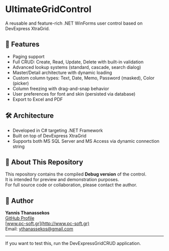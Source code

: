 # UltimateGridControl

A reusable and feature-rich .NET WinForms user control based on DevExpress XtraGrid.

## 🚀 Features

- Paging support
- Full CRUD: Create, Read, Update, Delete with built-in validation
- Advanced lookup systems (standard, cascade, search dialog)
- Master/Detail architecture with dynamic loading
- Custom column types: Text, Date, Memo, Password (masked), Color (picker)
- Column freezing with drag-and-snap behavior
- User preferences for font and skin (persisted via database)
- Export to Excel and PDF


## 🛠 Architecture

- Developed in C# targeting .NET Framework
- Built on top of DevExpress XtraGrid
- Supports both MS SQL Server and MS Access via dynamic connection string

## 📁 About This Repository

This repository contains the compiled **Debug version** of the control.  
It is intended for preview and demonstration purposes.  
For full source code or collaboration, please contact the author.

## 👤 Author

**Yannis Thanassekos**  
[GitHub Profile](https://github.com/Yannis-Dev-Maker)  
[www.pc-soft.gr](http://www.pc-soft.gr)  
Email: ythanassekos@gmail.com

---

If you want to test this, run the DevExpressGridCRUD application.
